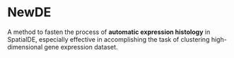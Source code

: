 NewDE
=========

A method to fasten the process of **automatic expression histology** in SpatialDE, especially 
effective in accomplishing the task of clustering high-dimensional gene expression dataset.